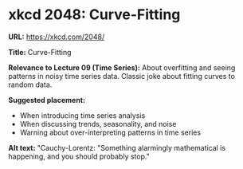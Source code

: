# xkcd 2048: Curve-Fitting

**URL:** https://xkcd.com/2048/

**Title:** Curve-Fitting

**Relevance to Lecture 09 (Time Series):**
About overfitting and seeing patterns in noisy time series data. Classic joke about fitting curves to random data.

**Suggested placement:**
- When introducing time series analysis
- When discussing trends, seasonality, and noise
- Warning about over-interpreting patterns in time series

**Alt text:** "Cauchy-Lorentz: "Something alarmingly mathematical is happening, and you should probably stop."
